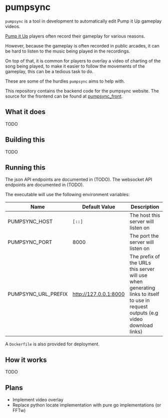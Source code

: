 
# pumpsync

`pumpsync` is a tool in development to automatically edit Pump it Up gameplay videos.

[Pump it Up](https://en.wikipedia.org/wiki/Pump_It_Up_(video_game_series)) players often record their gameplay for various reasons. 

However, because the gameplay is often recorded in public arcades, it can be hard to listen to the music
being played in the recordings.

On top of that, it is common for players to overlay a video of charting of the song being played, to 
make it easier to follow the movements of the gameplay, this can be a tedious task to do. 

These are some of the hurdles `pumpsync` aims to help with.

This repository contains the backend code for the pumpsync website.
The source for the frontend can be found at [pumpsync_front](https://github.com/cosineblast/pumpsync_front).

## What it does

TODO

## Building this

TODO

## Running this

The json API endpoints are documented in (TODO).
The websocket API endpoints are documented in (TODO).

The executable will use the following environment variables:

| Name | Default Value | Description |
|---|---|---|
| PUMPSYNC_HOST | `[::]` | The host this server will listen on |
| PUMPSYNC_PORT | 8000 | The port the server will listen on |
| PUMPSYNC_URL_PREFIX | http://127.0.0.1:8000 | The prefix of the URLs this server will use when generating links to itself to use in request outputs (e.g video download links) |

A `Dockerfile` is also provided for deployment.

## How it works

TODO

## Plans

- Implement video overlay
- Replace python locate implementation with pure go implementations (or FFTw)

